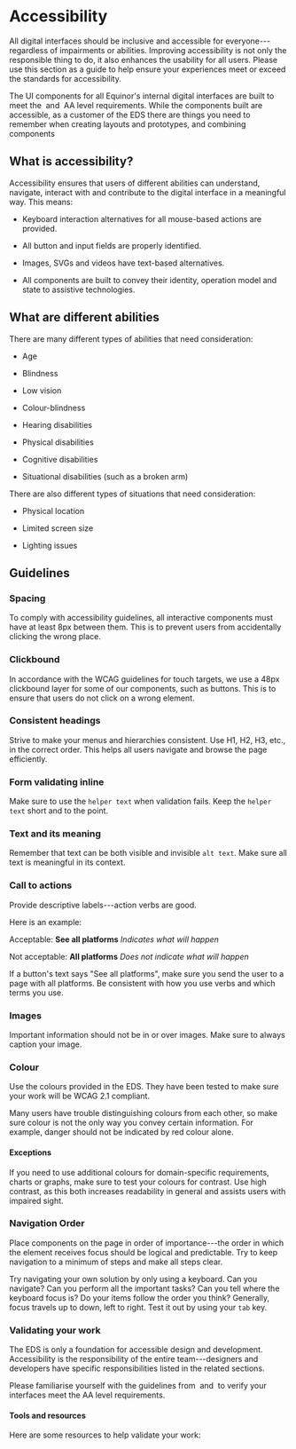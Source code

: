 # Accessibility

All digital interfaces should be inclusive and accessible for everyone---regardless of impairments or abilities. Improving accessibility is not only the responsible thing to do, it also enhances the usability for all users. Please use this section as a guide to help ensure your experiences meet or exceed the standards for accessibility.

The UI components for all Equinor's internal digital interfaces are built to meet the  and  AA level requirements. While the components built are accessible, as a customer of the EDS there are things you need to remember when creating layouts and prototypes, and combining components

## What is accessibility?

Accessibility ensures that users of different abilities can understand, navigate, interact with and contribute to the digital interface in a meaningful way. This means:

-   Keyboard interaction alternatives for all mouse-based actions are provided.
    
-   All button and input fields are properly identified.
    
-   Images, SVGs and videos have text-based alternatives.
    
-   All components are built to convey their identity, operation model and state to assistive technologies.
    

## What are different abilities

There are many different types of abilities that need consideration:

-   Age
    
-   Blindness
    
-   Low vision
    
-   Colour-blindness
    
-   Hearing disabilities
    
-   Physical disabilities
    
-   Cognitive disabilities
    
-   Situational disabilities (such as a broken arm)
    

There are also different types of situations that need consideration:

-   Physical location
    
-   Limited screen size
    
-   Lighting issues
    

## Guidelines

### Spacing

To comply with accessibility guidelines, all interactive components must have at least 8px between them. This is to prevent users from accidentally clicking the wrong place.

### Clickbound

In accordance with the WCAG guidelines for touch targets, we use a 48px clickbound layer for some of our components, such as buttons. This is to ensure that users do not click on a wrong element.

### Consistent headings

Strive to make your menus and hierarchies consistent. Use H1, H2, H3, etc., in the correct order. This helps all users navigate and browse the page efficiently.

### Form validating inline

Make sure to use the `helper text` when validation fails. Keep the `helper text` short and to the point.

### Text and its meaning

Remember that text can be both visible and invisible `alt text`. Make sure all text is meaningful in its context.

### Call to actions

Provide descriptive labels---action verbs are good.

Here is an example:

Acceptable: **See all platforms** _Indicates what will happen_

Not acceptable: **All platforms** _Does not indicate what will happen_

If a button's text says "See all platforms", make sure you send the user to a page with all platforms. Be consistent with how you use verbs and which terms you use.

### Images

Important information should not be in or over images. Make sure to always caption your image.

### Colour

Use the colours provided in the EDS. They have been tested to make sure your work will be WCAG 2.1 compliant.

Many users have trouble distinguishing colours from each other, so make sure colour is not the only way you convey certain information. For example, danger should not be indicated by red colour alone.

#### Exceptions

If you need to use additional colours for domain-specific requirements, charts or graphs, make sure to test your colours for contrast. Use high contrast, as this both increases readability in general and assists users with impaired sight.

### Navigation Order

Place components on the page in order of importance---the order in which the element receives focus should be logical and predictable. Try to keep navigation to a minimum of steps and make all steps clear.

Try navigating your own solution by only using a keyboard. Can you navigate? Can you perform all the important tasks? Can you tell where the keyboard focus is? Do your items follow the order you think? Generally, focus travels up to down, left to right. Test it out by using your `tab` key.

### Validating your work

The EDS is only a foundation for accessible design and development. Accessibility is the responsibility of the entire team---designers and developers have specific responsibilities listed in the related sections.

Please familiarise yourself with the guidelines from  and  to verify your interfaces meet the AA level requirements.

#### Tools and resources

Here are some resources to help validate your work: